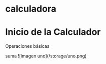 # calculadora

<h1>Inicio de la Calculador</h1>

<p>Operaciones básicas</p>
 suma
 ![imagen uno](/storage/uno.png)
